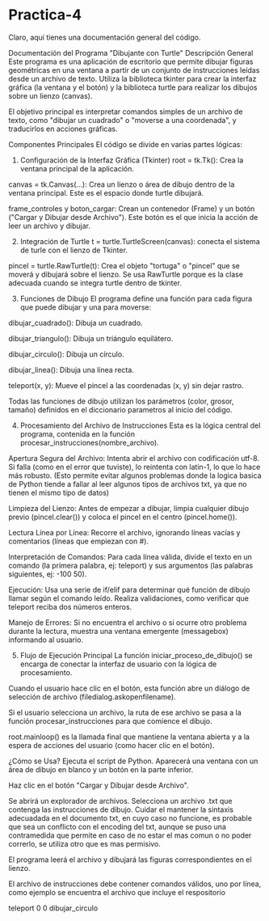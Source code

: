 # Practica-4
Claro, aquí tienes una documentación general del código.

Documentación del Programa "Dibujante con Turtle"
Descripción General 
Este programa es una aplicación de escritorio que permite dibujar figuras geométricas en una ventana a partir de un conjunto de instrucciones leídas desde un archivo de texto. Utiliza la biblioteca tkinter para crear la interfaz gráfica (la ventana y el botón) y la biblioteca turtle para realizar los dibujos sobre un lienzo (canvas).

El objetivo principal es interpretar comandos simples de un archivo de texto, como "dibujar un cuadrado" o "moverse a una coordenada", y traducirlos en acciones gráficas.

Componentes Principales 
El código se divide en varias partes lógicas:

1. Configuración de la Interfaz Gráfica (Tkinter)
root = tk.Tk(): Crea la ventana principal de la aplicación.

canvas = tk.Canvas(...): Crea un lienzo o área de dibujo dentro de la ventana principal. Este es el espacio donde turtle dibujará.

frame_controles y boton_cargar: Crean un contenedor (Frame) y un botón ("Cargar y Dibujar desde Archivo"). Este botón es el que inicia la acción de leer un archivo y dibujar.

2. Integración de Turtle
t = turtle.TurtleScreen(canvas): conecta el sistema de turle con el lienzo de Tkinter.

pincel = turtle.RawTurtle(t): Crea el objeto "tortuga" o "pincel" que se moverá y dibujará sobre el lienzo. Se usa RawTurtle porque es la clase adecuada cuando se integra turtle dentro de tkinter.

3. Funciones de Dibujo
El programa define una función para cada figura que puede dibujar y una para moverse:

dibujar_cuadrado(): Dibuja un cuadrado.

dibujar_triangulo(): Dibuja un triángulo equilátero.

dibujar_circulo(): Dibuja un círculo.

dibujar_linea(): Dibuja una línea recta.

teleport(x, y): Mueve el pincel a las coordenadas (x, y) sin dejar rastro.

Todas las funciones de dibujo utilizan los parámetros (color, grosor, tamaño) definidos en el diccionario parametros al inicio del código.

4. Procesamiento del Archivo de Instrucciones
Esta es la lógica central del programa, contenida en la función procesar_instrucciones(nombre_archivo).

Apertura Segura del Archivo: Intenta abrir el archivo con codificación utf-8. Si falla (como en el error que tuviste), lo reintenta con latin-1, lo que lo hace más robusto. (Esto permite evitar algunos problemas donde la logica basica de Python tiende a fallar al leer algunos tipos de archivos txt, ya que no tienen el mismo tipo de datos)

Limpieza del Lienzo: Antes de empezar a dibujar, limpia cualquier dibujo previo (pincel.clear()) y coloca el pincel en el centro (pincel.home()).

Lectura Línea por Línea: Recorre el archivo, ignorando líneas vacías y comentarios (líneas que empiezan con #).

Interpretación de Comandos: Para cada línea válida, divide el texto en un comando (la primera palabra, ej: teleport) y sus argumentos (las palabras siguientes, ej: -100 50).

Ejecución: Usa una serie de if/elif para determinar qué función de dibujo llamar según el comando leído. Realiza validaciones, como verificar que teleport reciba dos números enteros.

Manejo de Errores: Si no encuentra el archivo o si ocurre otro problema durante la lectura, muestra una ventana emergente (messagebox) informando al usuario.

5. Flujo de Ejecución Principal
La función iniciar_proceso_de_dibujo() se encarga de conectar la interfaz de usuario con la lógica de procesamiento.

Cuando el usuario hace clic en el botón, esta función abre un diálogo de selección de archivo (filedialog.askopenfilename).

Si el usuario selecciona un archivo, la ruta de ese archivo se pasa a la función procesar_instrucciones para que comience el dibujo.

root.mainloop() es la llamada final que mantiene la ventana abierta y a la espera de acciones del usuario (como hacer clic en el botón).

¿Cómo se Usa? 
Ejecuta el script de Python. Aparecerá una ventana con un área de dibujo en blanco y un botón en la parte inferior.

Haz clic en el botón "Cargar y Dibujar desde Archivo".

Se abrirá un explorador de archivos. Selecciona un archivo .txt que contenga las instrucciones de dibujo.
Cuidar el mantener la sintaxis adecuadada en el documento txt, en cuyo caso no funcione, es probable que sea un conflicto con el encoding del txt, aunque se puso una contramedida que permite en caso de no estar el mas comun o no poder correrlo, se utiliza otro que es mas permisivo. 

El programa leerá el archivo y dibujará las figuras correspondientes en el lienzo.

El archivo de instrucciones debe contener comandos válidos, uno por línea, como ejemplo se encuentra el archivo que incluye el respositorio


teleport 0 0
dibujar_circulo
